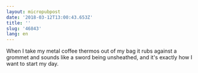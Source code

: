 ```yaml
---
layout: micropubpost
date: '2018-03-12T13:00:43.653Z'
title: ''
slug: '46843'
lang: en
---
```

When I take my metal coffee thermos out of my bag it rubs against a grommet and sounds like a sword being unsheathed, and it&#39;s exactly how I want to start my day. 
